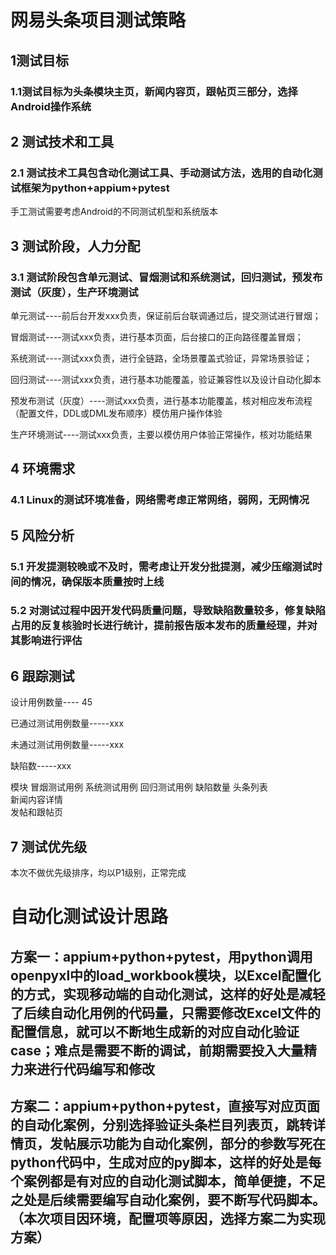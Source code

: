 # 网易头条项目测试策略
## 1测试目标
### 1.1测试目标为头条模块主页，新闻内容页，跟帖页三部分，选择Android操作系统

## 2 测试技术和工具
### 2.1 测试技术工具包含动化测试工具、手动测试方法，选用的自动化测试框架为python+appium+pytest

手工测试需要考虑Android的不同测试机型和系统版本


## 3 测试阶段，人力分配
### 3.1 测试阶段包含单元测试、冒烟测试和系统测试，回归测试，预发布测试（灰度），生产环境测试

单元测试----前后台开发xxx负责，保证前后台联调通过后，提交测试进行冒烟；

冒烟测试----测试xxx负责，进行基本页面，后台接口的正向路径覆盖冒烟；

系统测试----测试xxx负责，进行全链路，全场景覆盖式验证，异常场景验证；

回归测试----测试xxx负责，进行基本功能覆盖，验证兼容性以及设计自动化脚本

预发布测试（灰度）----测试xxx负责，进行基本功能覆盖，核对相应发布流程（配置文件，DDL或DML发布顺序）模仿用户操作体验

生产环境测试----测试xxx负责，主要以模仿用户体验正常操作，核对功能结果


## 4‌ 环境需求

### 4.1 Linux的测试环境准备，网络需考虑正常网络，弱网，无网情况


## 5 风险分析
### 5.1 开发提测较晚或不及时，需考虑让开发分批提测，减少压缩测试时间的情况，确保版本质量按时上线

### 5.2 对测试过程中因开发代码质量问题，导致缺陷数量较多，修复缺陷占用的反复核验时长进行统计，提前报告版本发布的质量经理，并对其影响进行评估


## 6 跟踪测试
设计用例数量----    45

已通过测试用例数量-----xxx

未通过测试用例数量-----xxx

缺陷数-----xxx

模块	冒烟测试用例	系统测试用例	回归测试用例	缺陷数量
头条列表				
新闻内容详情				
发帖和跟帖页				


## 7 测试优先级
本次不做优先级排序，均以P1级别，正常完成



# 自动化测试设计思路

## 方案一：appium+python+pytest，用python调用openpyxl中的load_workbook模块，以Excel配置化的方式，实现移动端的自动化测试，这样的好处是减轻了后续自动化用例的代码量，只需要修改Excel文件的配置信息，就可以不断地生成新的对应自动化验证case；难点是需要不断的调试，前期需要投入大量精力来进行代码编写和修改

## 方案二：appium+python+pytest，直接写对应页面的自动化案例，分别选择验证头条栏目列表页，跳转详情页，发帖展示功能为自动化案例，部分的参数写死在python代码中，生成对应的py脚本，这样的好处是每个案例都是有对应的自动化测试脚本，简单便捷，不足之处是后续需要编写自动化案例，要不断写代码脚本。（本次项目因环境，配置项等原因，选择方案二为实现方案）
